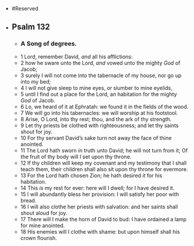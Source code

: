 - #Reserved
- ## Psalm 132
	- ### A Song of degrees.
	- 1 Lord, remember David, *and* all his afflictions:
	- 2 how he sware unto the Lord, *and* vowed unto the mighty *God* of Jacob;
	- 3 surely I will not come into the tabernacle of my house,
	  nor go up into my bed;
	- 4 I will not give sleep to mine eyes,
	  *or* slumber to mine eyelids,
	- 5 until I find out a place for the Lord,
	  an habitation for the mighty *God* of Jacob.
	- 6 Lo, we heard of it at Ephratah:
	  we found it in the fields of the wood.
	- 7 We will go into his tabernacles:
	  we will worship at his footstool.
	- 8 Arise, O Lord, into thy rest;
	  thou, and the ark of thy strength.
	- 9 Let thy priests be clothed with righteousness;
	  and let thy saints shout for joy.
	- 10 For thy servant David’s sake
	  turn not away the face of thine anointed.
	- 11 The Lord hath sworn *in* truth unto David; he will not turn from it;
	  Of the fruit of thy body will I set upon thy throne.
	- 12 If thy children will keep my covenant and my testimony that I shall teach them,
	  their children shall also sit upon thy throne for evermore.
	- 13 For the Lord hath chosen Zion;
	  he hath desired *it* for his habitation.
	- 14 This *is* my rest for ever:
	  here will I dwell; for I have desired it.
	- 15 I will abundantly bless her provision:
	  I will satisfy her poor with bread.
	- 16 I will also clothe her priests with salvation:
	  and her saints shall shout aloud for joy.
	- 17 There will I make the horn of David to bud:
	  I have ordained a lamp for mine anointed.
	- 18 His enemies will I clothe with shame:
	  but upon himself shall his crown flourish.